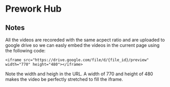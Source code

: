 # Prework Hub

## Notes

All the videos are recoreded with the same acpect ratio and are uploaded to google drive so we can easly embed the videos in the current page using the following code:

`<iframe src="https://drive.google.com/file/d/{file_id}/preview" width="770" height="480"></iframe>`

Note the width and heigh in the URL. A width of 770 and height of 480 makes the video be perfectly stretched to fill the iframe.